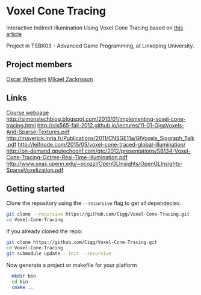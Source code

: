 # Voxel Cone Tracing
Interactive Indirect Illumination Using Voxel Cone Tracing based on [this article](https://research.nvidia.com/sites/default/files/publications/GIVoxels-pg2011-authors.pdf)

Project in TSBK03 - Advanced Game Programming, at Linköping University.

## Project members
[Oscar Westberg](http://oscarwestberg.github.io)
[Mikael Zackrisson](http://mikaelzackrisson.se)

## Links
[Course webpage](http://www.computer-graphics.se/TSBK03.html)
http://simonstechblog.blogspot.com/2013/01/implementing-voxel-cone-tracing.html
http://cis565-fall-2012.github.io/lectures/11-01-GigaVoxels-And-Sparse-Textures.pdf
http://maverick.inria.fr/Publications/2011/CNSGE11a/GIVoxels_Siggraph_Talk.pdf
http://leifnode.com/2015/05/voxel-cone-traced-global-illumination/
http://on-demand.gputechconf.com/gtc/2012/presentations/SB134-Voxel-Cone-Tracing-Octree-Real-Time-Illumination.pdf
http://www.seas.upenn.edu/~pcozzi/OpenGLInsights/OpenGLInsights-SparseVoxelization.pdf

## Getting started
Clone the repository using the `--recursive` flag to get all dependecies.

```bash
git clone --recursive https://github.com/Cigg/Voxel-Cone-Tracing.git
cd Voxel-Cone-Tracing
```
  
If you already cloned the repo:

```bash
git clone https://github.com/Cigg/Voxel-Cone-Tracing.git
cd Voxel-Cone-Tracing
git submodule update --init --recursive
```
  
Now generate a project or makefile for your platform

```bash
  mkdir bin
  cd bin
  cmake ..
```
  

